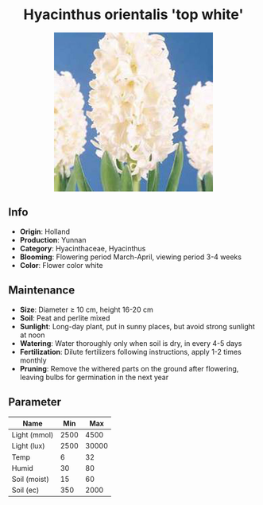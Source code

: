<h1 align='center'>Hyacinthus orientalis 'top white'</h1>
<p align="center">
    <img 
        align='center'
        width='320'
        src="../images/hyacinthus orientalis top white.png" 
        alt='Hyacinthus orientalis 'top white'' />
</p>

## Info

 - **Origin**: Holland
 - **Production**: Yunnan
 - **Category**: Hyacinthaceae, Hyacinthus
 - **Blooming**: Flowering period March-April, viewing period 3-4 weeks
 - **Color**: Flower color white

## Maintenance

 - **Size**: Diameter ≥ 10 cm, height 16-20 cm
 - **Soil**: Peat and perlite mixed
 - **Sunlight**: Long-day plant, put in sunny places, but avoid strong sunlight at noon
 - **Watering**: Water thoroughly only when soil is dry, in every 4-5 days
 - **Fertilization**: Dilute fertilizers following instructions, apply 1-2 times monthly
 - **Pruning**: Remove the withered parts on the ground after flowering, leaving bulbs for germination in the next year

## Parameter

| Name         | Min  | Max   |
|--------------|------|-------|
| Light (mmol) | 2500 | 4500  |
| Light (lux)  | 2500 | 30000 |
| Temp         | 6    | 32    |
| Humid        | 30   | 80    |
| Soil (moist) | 15   | 60    |
| Soil (ec)    | 350  | 2000  |